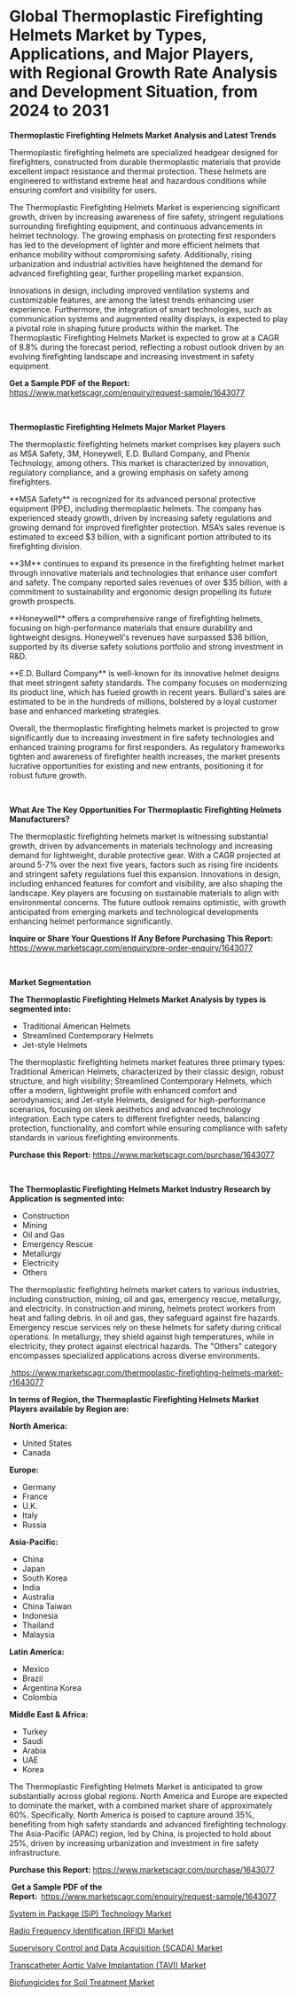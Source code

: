 <p><h1>Global Thermoplastic Firefighting Helmets Market by Types, Applications, and Major Players, with Regional Growth Rate Analysis and Development Situation, from 2024 to 2031</h1></p><p><strong>Thermoplastic Firefighting Helmets Market Analysis and Latest Trends</strong></p>
<p><p>Thermoplastic firefighting helmets are specialized headgear designed for firefighters, constructed from durable thermoplastic materials that provide excellent impact resistance and thermal protection. These helmets are engineered to withstand extreme heat and hazardous conditions while ensuring comfort and visibility for users. </p><p>The Thermoplastic Firefighting Helmets Market is experiencing significant growth, driven by increasing awareness of fire safety, stringent regulations surrounding firefighting equipment, and continuous advancements in helmet technology. The growing emphasis on protecting first responders has led to the development of lighter and more efficient helmets that enhance mobility without compromising safety. Additionally, rising urbanization and industrial activities have heightened the demand for advanced firefighting gear, further propelling market expansion.</p><p>Innovations in design, including improved ventilation systems and customizable features, are among the latest trends enhancing user experience. Furthermore, the integration of smart technologies, such as communication systems and augmented reality displays, is expected to play a pivotal role in shaping future products within the market. The Thermoplastic Firefighting Helmets Market is expected to grow at a CAGR of 8.8% during the forecast period, reflecting a robust outlook driven by an evolving firefighting landscape and increasing investment in safety equipment.</p></p>
<p><strong>Get a Sample PDF of the Report:&nbsp;</strong> <a href="https://www.marketscagr.com/enquiry/request-sample/1643077?utm_campaign=1615&utm_medium=2&utm_source=Github&utm_content=ia&utm_term=23102024&utm_id=thermoplastic-firefighting-helmets">https://www.marketscagr.com/enquiry/request-sample/1643077</a></p>
<p>&nbsp;</p>
<p><strong>Thermoplastic Firefighting Helmets Major Market Players</strong></p>
<p><p>The thermoplastic firefighting helmets market comprises key players such as MSA Safety, 3M, Honeywell, E.D. Bullard Company, and Phenix Technology, among others. This market is characterized by innovation, regulatory compliance, and a growing emphasis on safety among firefighters.</p><p>**MSA Safety** is recognized for its advanced personal protective equipment (PPE), including thermoplastic helmets. The company has experienced steady growth, driven by increasing safety regulations and growing demand for improved firefighter protection. MSA’s sales revenue is estimated to exceed $3 billion, with a significant portion attributed to its firefighting division.</p><p>**3M** continues to expand its presence in the firefighting helmet market through innovative materials and technologies that enhance user comfort and safety. The company reported sales revenues of over $35 billion, with a commitment to sustainability and ergonomic design propelling its future growth prospects.</p><p>**Honeywell** offers a comprehensive range of firefighting helmets, focusing on high-performance materials that ensure durability and lightweight designs. Honeywell's revenues have surpassed $36 billion, supported by its diverse safety solutions portfolio and strong investment in R&D.</p><p>**E.D. Bullard Company** is well-known for its innovative helmet designs that meet stringent safety standards. The company focuses on modernizing its product line, which has fueled growth in recent years. Bullard's sales are estimated to be in the hundreds of millions, bolstered by a loyal customer base and enhanced marketing strategies.</p><p>Overall, the thermoplastic firefighting helmets market is projected to grow significantly due to increasing investment in fire safety technologies and enhanced training programs for first responders. As regulatory frameworks tighten and awareness of firefighter health increases, the market presents lucrative opportunities for existing and new entrants, positioning it for robust future growth.</p></p>
<p>&nbsp;</p>
<p><strong>What Are The Key Opportunities For Thermoplastic Firefighting Helmets Manufacturers?</strong></p>
<p><p>The thermoplastic firefighting helmets market is witnessing substantial growth, driven by advancements in materials technology and increasing demand for lightweight, durable protective gear. With a CAGR projected at around 5-7% over the next five years, factors such as rising fire incidents and stringent safety regulations fuel this expansion. Innovations in design, including enhanced features for comfort and visibility, are also shaping the landscape. Key players are focusing on sustainable materials to align with environmental concerns. The future outlook remains optimistic, with growth anticipated from emerging markets and technological developments enhancing helmet performance significantly.</p></p>
<p><strong>Inquire or Share Your Questions If Any Before Purchasing This Report:</strong> <a href="https://www.marketscagr.com/enquiry/pre-order-enquiry/1643077?utm_campaign=1615&utm_medium=2&utm_source=Github&utm_content=ia&utm_term=23102024&utm_id=thermoplastic-firefighting-helmets">https://www.marketscagr.com/enquiry/pre-order-enquiry/1643077</a></p>
<p>&nbsp;</p>
<p><strong>Market Segmentation</strong></p>
<p><strong>The Thermoplastic Firefighting Helmets Market Analysis by types is segmented into:</strong></p>
<p><ul><li>Traditional American Helmets</li><li>Streamlined Contemporary Helmets</li><li>Jet-style Helmets</li></ul></p>
<p><p>The thermoplastic firefighting helmets market features three primary types: Traditional American Helmets, characterized by their classic design, robust structure, and high visibility; Streamlined Contemporary Helmets, which offer a modern, lightweight profile with enhanced comfort and aerodynamics; and Jet-style Helmets, designed for high-performance scenarios, focusing on sleek aesthetics and advanced technology integration. Each type caters to different firefighter needs, balancing protection, functionality, and comfort while ensuring compliance with safety standards in various firefighting environments.</p></p>
<p><strong>Purchase this Report:&nbsp;</strong><a href="https://www.marketscagr.com/purchase/1643077?utm_campaign=1615&utm_medium=2&utm_source=Github&utm_content=ia&utm_term=23102024&utm_id=thermoplastic-firefighting-helmets">https://www.marketscagr.com/purchase/1643077</a></p>
<p>&nbsp;</p>
<p><strong>The Thermoplastic Firefighting Helmets Market Industry Research by Application is segmented into:</strong></p>
<p><ul><li>Construction</li><li>Mining</li><li>Oil and Gas</li><li>Emergency Rescue</li><li>Metallurgy</li><li>Electricity</li><li>Others</li></ul></p>
<p><p>The thermoplastic firefighting helmets market caters to various industries, including construction, mining, oil and gas, emergency rescue, metallurgy, and electricity. In construction and mining, helmets protect workers from heat and falling debris. In oil and gas, they safeguard against fire hazards. Emergency rescue services rely on these helmets for safety during critical operations. In metallurgy, they shield against high temperatures, while in electricity, they protect against electrical hazards. The "Others" category encompasses specialized applications across diverse environments.</p></p>
<p><a href="https://www.marketscagr.com/thermoplastic-firefighting-helmets-market-r1643077?utm_campaign=1615&utm_medium=2&utm_source=Github&utm_content=ia&utm_term=23102024&utm_id=thermoplastic-firefighting-helmets">&nbsp;https://www.marketscagr.com/thermoplastic-firefighting-helmets-market-r1643077</a></p>
<p><strong>In terms of Region, the Thermoplastic Firefighting Helmets Market Players available by Region are:</strong></p>
<p>
    <p> <strong> North America: </strong>
        <ul>
            <li>United States</li>
            <li>Canada</li>
        </ul>
        </p> 
    <p> <strong> Europe: </strong>
        <ul>
            <li>Germany</li>
            <li>France</li>
            <li>U.K.</li>
            <li>Italy</li>
            <li>Russia</li>
        </ul>
        </p> 
    <p> <strong> Asia-Pacific: </strong>
        <ul>
            <li>China</li>
            <li>Japan</li>
            <li>South Korea</li>
            <li>India</li>
            <li>Australia</li>
            <li>China Taiwan</li>
            <li>Indonesia</li>
            <li>Thailand</li>
            <li>Malaysia</li>
        </ul>
        </p> 
    <p> <strong> Latin America: </strong>
        <ul>
            <li>Mexico</li>
            <li>Brazil</li>
            <li>Argentina Korea</li>
            <li>Colombia</li>
        </ul>
        </p> 
    <p> <strong> Middle East & Africa: </strong>
        <ul>
            <li>Turkey</li>
            <li>Saudi</li>
            <li>Arabia</li>
            <li>UAE</li>
            <li>Korea</li>
        </ul>
    </p>
    </p>
<p><p>The Thermoplastic Firefighting Helmets Market is anticipated to grow substantially across global regions. North America and Europe are expected to dominate the market, with a combined market share of approximately 60%. Specifically, North America is poised to capture around 35%, benefiting from high safety standards and advanced firefighting technology. The Asia-Pacific (APAC) region, led by China, is projected to hold about 25%, driven by increasing urbanization and investment in fire safety infrastructure.</p></p>
<p><strong>Purchase this Report: </strong><a href="https://www.marketscagr.com/purchase/1643077?utm_campaign=1615&utm_medium=2&utm_source=Github&utm_content=ia&utm_term=23102024&utm_id=thermoplastic-firefighting-helmets">https://www.marketscagr.com/purchase/1643077</a></p>
<p>&nbsp;<strong>Get a Sample PDF of the Report:&nbsp;&nbsp;</strong><a href="https://www.marketscagr.com/enquiry/request-sample/1643077?utm_campaign=1615&utm_medium=2&utm_source=Github&utm_content=ia&utm_term=23102024&utm_id=thermoplastic-firefighting-helmets">https://www.marketscagr.com/enquiry/request-sample/1643077</a></p>
<p><strong></strong></p>
<p><p><a href="https://www.linkedin.com/pulse/system-package-sip-technology-market-strategic-insights-h23le?utm_campaign=1615&utm_medium=2&utm_source=Github&utm_content=ia&utm_term=23102024&utm_id=thermoplastic-firefighting-helmets">System in Package (SiP) Technology Market</a></p><p><a href="https://www.linkedin.com/pulse/global-radio-frequency-identification-rfid-market-analysis-tmmee?utm_campaign=1615&utm_medium=2&utm_source=Github&utm_content=ia&utm_term=23102024&utm_id=thermoplastic-firefighting-helmets">Radio Frequency Identification (RFID) Market</a></p><p><a href="https://www.linkedin.com/pulse/supervisory-control-data-acquisition-scada-market-report-xzcke?utm_campaign=1615&utm_medium=2&utm_source=Github&utm_content=ia&utm_term=23102024&utm_id=thermoplastic-firefighting-helmets">Supervisory Control and Data Acquisition (SCADA) Market</a></p><p><a href="https://www.linkedin.com/pulse/driving-forces-global-transcatheter-aortic-valve-implantation-p2b5e?utm_campaign=1615&utm_medium=2&utm_source=Github&utm_content=ia&utm_term=23102024&utm_id=thermoplastic-firefighting-helmets">Transcatheter Aortic Valve Implantation (TAVI) Market</a></p><p><a href="https://github.com/FahadAhmed223/Market-Research-Report-List-1/blob/main/biofungicides-for-soil-treatment-market.md?utm_campaign=1615&utm_medium=2&utm_source=Github&utm_content=ia&utm_term=23102024&utm_id=thermoplastic-firefighting-helmets">Biofungicides for Soil Treatment Market</a></p></p>